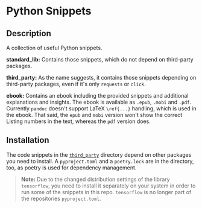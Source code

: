 # Python Snippets #
## Description ##
A collection of useful Python snippets.

**standard_lib:** Contains those snippets, which do not depend
on third-party packages.

**third_party:** As the name suggests, it contains those snippets
depending on third-party packages, even if it's only `requests`
or `click`.

**ebook:** Contains an ebook including the provided snippets and additional explanations and insights.
The ebook is available as `.epub`, `.mobi` and `.pdf`.
Currently `pandoc` doesn't support LaTeX `\ref{...}` handling, which is used in the ebook.
That said, the `epub` and `mobi` version won't show the correct Listing numbers in the text, whereas the `pdf` version does.


## Installation

The code snippets in the [`third_party`](third_party) directory depend on other packages you need to install.
A `pyproject.toml` and a `poetry.lock` are in the directory, too, as poetry is used for dependency management.

> **Note:** Due to the changed distribution settings of the library `tensorflow`, you need to install it separately on your system in order to run some of the snippets in this repo.
> `tensorflow` is no longer part of the repositories `pyproject.toml`.
